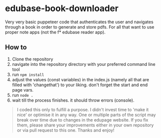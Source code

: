 # edubase-book-downloader
Very very basic puppeteer code that authenticates the user and navigates through a book in order to generate and store pdfs. For all that want to use proper note apps (not the f* edubase reader app).

## How to
1. Clone the repository
2. navigate into the repository directory with your preferred command line tool
3. run `npm install`
4. adjust the values (const variables) in the index.js (namely all that are filled with 'changethat') to your liking. don't forget the start and end page vars.
5. run `node .`
6. wait till the process finishes. it should throw errors (console). 


 > I coded this only to fulfill a purpose. I didn't invest time to 'make it nice' or optimise it in any way. One or multiple parts of the script may break over time due to changes in the edupage website. If you fix them, please share your improvements either in your own repository or via pull request to this one. Thanks and enjoy!


